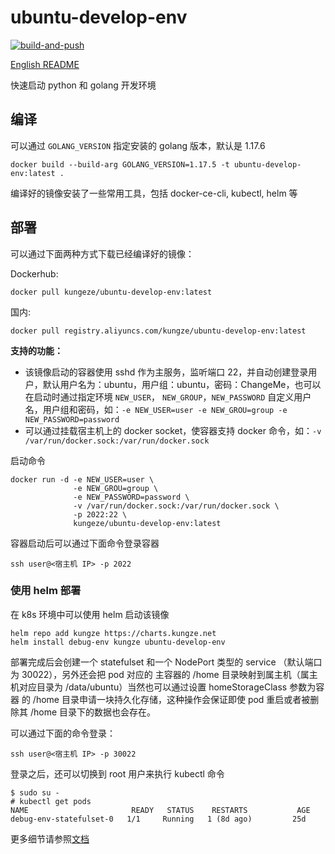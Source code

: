 # ubuntu-develop-env

[![build-and-push](https://github.com/kungze/ubuntu-develop-env/actions/workflows/build-and-push.yaml/badge.svg)](https://github.com/kungze/ubuntu-develop-env/actions/workflows/build-and-push.yaml)

[English README](README_en.md)

快速启动 python 和 golang 开发环境

## 编译

可以通过 `GOLANG_VERSION` 指定安装的 golang 版本，默认是 1.17.6

    docker build --build-arg GOLANG_VERSION=1.17.5 -t ubuntu-develop-env:latest .

编译好的镜像安装了一些常用工具，包括 docker-ce-cli, kubectl, helm 等

## 部署

可以通过下面两种方式下载已经编译好的镜像：

Dockerhub:

    docker pull kungeze/ubuntu-develop-env:latest

国内:

    docker pull registry.aliyuncs.com/kungze/ubuntu-develop-env:latest

**支持的功能：**

* 该镜像启动的容器使用 sshd 作为主服务，监听端口 22，并自动创建登录用户，默认用户名为：ubuntu，用户组：ubuntu，密码：ChangeMe，也可以在启动时通过指定环境 `NEW_USER`，  `NEW_GROUP`，`NEW_PASSWORD` 自定义用户名，用户组和密码，如：`-e NEW_USER=user -e NEW_GROU=group -e NEW_PASSWORD=password`
* 可以通过挂载宿主机上的 docker socket，使容器支持 docker 命令，如：`-v /var/run/docker.sock:/var/run/docker.sock`

启动命令

    docker run -d -e NEW_USER=user \
                  -e NEW_GROU=group \
                  -e NEW_PASSWORD=password \
                  -v /var/run/docker.sock:/var/run/docker.sock \
                  -p 2022:22 \
                  kungeze/ubuntu-develop-env:latest

容器启动后可以通过下面命令登录容器

    ssh user@<宿主机 IP> -p 2022

### 使用 helm 部署

在 k8s 环境中可以使用 helm 启动该镜像

    helm repo add kungze https://charts.kungze.net
    helm install debug-env kungze ubuntu-develop-env

部署完成后会创建一个 statefulset 和一个 NodePort 类型的 service （默认端口为 30022），另外还会把 pod 对应的
主容器的 /home 目录映射到属主机（属主机对应目录为 /data/ubuntu）当然也可以通过设置 homeStorageClass 参数为容器
的 /home 目录申请一块持久化存储，这种操作会保证即使 pod 重启或者被删除其 /home 目录下的数据也会存在。

可以通过下面的命令登录：

  ```console
  ssh user@<宿主机 IP> -p 30022
  ```

登录之后，还可以切换到 root 用户来执行 kubectl 命令

  ```console
  $ sudo su -
  # kubectl get pods
  NAME                       READY   STATUS    RESTARTS           AGE
  debug-env-statefulset-0   1/1     Running   1 (8d ago)         25d
  ```

更多细节请参照[文档](chart/README.md)
